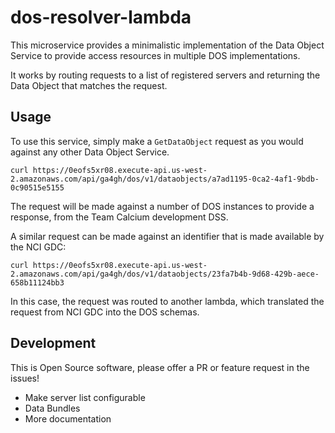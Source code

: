 # dos-resolver-lambda

This microservice provides a minimalistic implementation of the Data Object
Service to provide access resources in multiple DOS implementations.

It works by routing requests to a list of registered servers and returning
the Data Object that matches the request.


## Usage

To use this service, simply make a `GetDataObject` request as you would
against any other Data Object Service.

`curl https://0eofs5xr08.execute-api.us-west-2.amazonaws.com/api/ga4gh/dos/v1/dataobjects/a7ad1195-0ca2-4af1-9bdb-0c90515e5155`

The request will be made against a number of DOS instances to provide
a response, from the Team Calcium development DSS.

A similar request can be made against an identifier that is made available
by the NCI GDC:

`curl https://0eofs5xr08.execute-api.us-west-2.amazonaws.com/api/ga4gh/dos/v1/dataobjects/23fa7b4b-9d68-429b-aece-658b11124bb3`

In this case, the request was routed to another lambda, which translated
the request from NCI GDC into the DOS schemas.

## Development

This is Open Source software, please offer a PR or feature request in the issues!

* Make server list configurable
* Data Bundles
* More documentation


